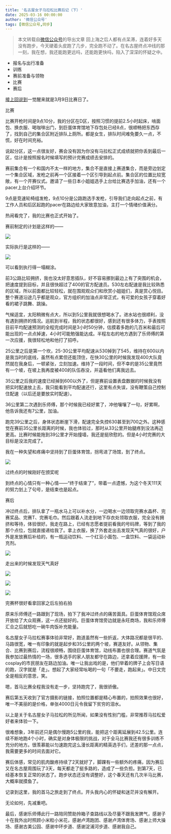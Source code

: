```yaml
---
title: '名古屋女子马拉松比赛后记（下）'
date: 2025-03-16 00:00:00
author: '微信公众号'
tags: [微信公众号,同步]
---
```


> 本文转载自[微信公众号](https://mp.weixin.qq.com/)的导出文章
回上海之后人都有点呆滞，连着好多天没有跑步，今天硬着头皮跑了几步，完全跑不动了。在名古屋终点冲线的那一刻，我在想，我还能跑更远吗，还能跑更快吗，陷入了深深的怀疑之中。

* 报名与出行准备
* 训练
* 赛前准备与领物
* 比赛
* 赛后

[接上回说到](https://mp.weixin.qq.com/s?__biz=MzU2NTQ2MzA4OQ==&mid=2247485396&idx=1&sn=0b22e0da839ef92890403c96732def0e&scene=21#wechat_redirect)一觉醒来就是3月9日比赛日了。

比赛

比赛开枪时间是9点10分，我的分区在D区，按照习惯的提前2.5小时起床，啃面包、换衣服、喝咖啡出门，到巨蛋体育馆地下存包处已经8点，很顺畅把东西存了，找到自己的集合区附近排队上厕所。都是女生，排队时间难免要久一点，不慌，好在时间充裕。

说起分区，这一点很友好，赛会没有因为你没有马拉松正式成绩就把你丢到最后一区，估计是按照报名时候填写的预计完赛成绩去安排的。

赛前集合有一个和国内不太一样的地方，集合不是直接上赛道集合，而是旁边划定一个集合区域，发枪之前再一个区接着一个区引导到起点前。集合区的位置比较宽敞，有一个开赛仪式。邀请了一些日本小姐姐选手上台给比赛选手加油，还有一个pacer上台介绍环节。

9点是竞速轮椅组发枪，9点10分是公路跑选手发枪，引导我们走向起点之前，有工作人员和后区起跑的pacer在路边给大家致意加油，主打一个情绪价值满分。

热闹看完了，我的比赛也正式开始了。

赛前制定的计划是这样的——

![](./assets/17556660429610.9561917531109804.jpeg)

实际执行是这样的——

![](./assets/17556660429640.9532767133282473.png)

可以看到执行得一塌糊涂。

前3公路比较拥挤，我也没太好意思插队，好不容易挪到最边上有了突围的机会，把速度提到目标，并且很快超过了400的官方配速员。530左右配速是我比较熟悉的区域，所以前面都比较轻松，就在围观观众们和欣赏小姐姐们，真是赏心悦目。整个赛道沿途几乎都是观众，官方组织的加油点非常正式，有可爱的女孩子穿着好看的裙子跳舞、跳操。

气候适宜，太阳稍微有点大，所以到5公里我就很想喝水了。进水站也很顺利，没有遇到拥挤的情况。巡航到半程，我的状态都很好，感到还有很多体力，手表按照目前平均配速预测的全程完成时间是3小时50分钟，估摸着多跑的几百米和最后可能出现的一点点掉速，4小时可能勉强能达成。半程左右的地方遇到了乐师傅的第一次应援，我很轻松地和他打了招呼。

25公里之后是第一个坎，25-30公里平均配速从530掉到了545，维持在600以内是我当时的底线，虽然有点累但还能顶住，在快30公里的时候我发现400大队竟然就在我身后，一顿紧张，立刻加速。维持了一段时间，但不幸的是35公里竟然有一个坡，在坡上我再度被400的队伍吞没，并遥看他们离我远去。

35公里之后我的速度已经掉到600以外了，但是赛前设置表盘数据的时候我没有把实时配速放上去，我只能看到平均配速还行，这里有点失误，没有鞭策自己控制住配速（以后还是要放实时配速）。

36公里第二次遇到乐师傅，那个时候我已经好累了，冲他嚷嚷了一句，好累啊，他告诉我还有7公里，加油。

跑完39公里之后，身体状态断崖下滑，配速完全失控630甚至到700之外。这种感觉在赛前35公里长距离的时候，我也体验过，那时从33公里开始腿疼到没法再迈更高。比赛时候能拖到39公里才开始撞墙，我还是挺欣慰的。但是4小时完赛的大目标是没法完成了。

我在一种失望和疼痛中坚持到了巨蛋体育馆，拐弯进了场馆，到了终点。

![](./assets/17556660429680.49569946441467316.jpeg)

过终点的时候刚好在颁奖呢

到终点的心情只有一种心情——“终于结束了”，带着一点遗憾，为这个冬天111天的努力划上了句号，是结束也是起点。

赛后

冲过终点后，排队拿了一瓶水马上可以补水分，一边喝水一边领取完赛水晶杯、完赛奖品、完赛T、完赛毛巾。然后跟着人流走到地下存衣处领取衣服，完全没有拥挤和等待，体验很好。我走在路上，已经有志愿者提前看我的号码牌，等到了我的那个点位，包就直接递给我了。拿上衣服，换了外套走出去发现天气真的很好，户外是发放赛后补给的，有一瓶运动饮料、一个红豆小面包、一盒饮料、一袋运动补充剂。

![](./assets/17556660429700.42570816263589273.jpeg)

走出来的时候发现天气真好

![](./assets/17556660429730.31462386370939033.jpeg)

![](./assets/17556660429760.9625383364490498.jpeg)

![](./assets/17556660429790.568921472541406.jpeg)

完赛杯很好看拿回家之后左拍右拍

原来乐师傅还一路跟到了现场，拍下了我冲过终点的痛苦面具。巨蛋体育馆观众席开放给了大众观赛，这一点还挺好的。巨蛋体育馆旁边就是永旺商场，我和乐师傅汇合之后就怒吃一碗牛肉饭补充能量。

名古屋女子马拉松赛事体验非常好，跑道虽然有一些折返，大体路况都是很平的、马路很宽，唯一有印象的就是起步和35公里的两个坡，赛道友好。从领物、集合、比赛到赛后，流程很顺畅，围绕巨蛋体育馆，动线布置也很合理。赛道气氛是我参加过最热情的一场，很多选手的家人朋友都守在路边，还拿着应援牌，有一些cosplay的市民朋友在路边加油。唯一让我出戏的是，他们举着的牌子上会写日语的跑，汉字就是「走」。想起了大家经常吆喝的一句「不要走，跑起来」。中日文完全是相反的意思，笑。

嗯，首马比赛全程我没有走一步，坚持跑完了，我很骄傲。

赛后第五天收到了官方摄影的链接，拍照位置都是精心布置的，拍照效果也很好，唯一不美丽的是价格，单张4000日元令我留下贫穷的泪水。

以上是关于名古屋女子马拉松的所见所闻，如果没有性别门槛，非常推荐马拉松爱好者来体验一下。

很难想象，3年前还只是偶尔慢跑5公里的我，能把这个距离延展到42.5公里。连续不断地跑4个小时，确实是对身体极限的挑战，对于全马比赛我还有很多训练不充分的地方。很羡慕能以匀速跑完这么漫长距离的精英选手们，还差的那一点点，我需要更多的时间去面对它。

赛后体感，常见的肌肉酸疼持续了2天就好了，脚踝有一些额外的疼痛，因为赛后又在名古屋周围玩了3天，每天都走了挺多路的，造成了一些负担。到第7天，已经基本恢复正常的状态了。跑步状态还没有调整好，这个春天还有几次半马比赛，大概率就摸鱼了。

记录到这里，我的首马之旅走到了终点。开头我内心的怀疑和迷茫并没有解开。

无论如何，先减重吧。

最后，感谢乐师傅此行一路陪同赞助拎箱子查路线以及尽量不跟我发脾气，感谢子十在我外出时照顾小米粒小米花，感谢卢湾跑团、感谢卢湾体育场、感谢上师大操场、感谢古美公园、感谢中环步道、感谢淀浦河步道、感谢我自己。